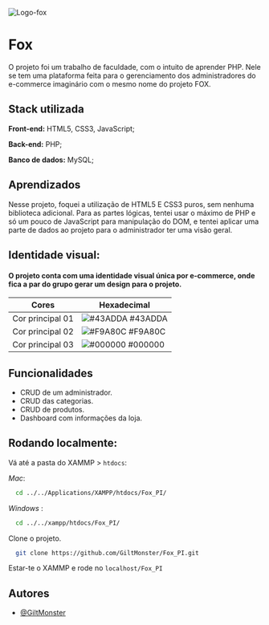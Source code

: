 
![Logo-fox](https://cdn.discordapp.com/attachments/1012087339780145214/1242708521770942464/fox.png?ex=664ed1ff&is=664d807f&hm=38b9fe3f25707c48077a56bf08b1321c60277079d2b6b4b5c56032a021311ce3&)

# Fox

O projeto foi um trabalho de faculdade, com o intuito de aprender PHP. Nele se tem uma plataforma feita para o gerenciamento dos administradores do e-commerce imaginário com o mesmo nome do projeto FOX. 

## Stack utilizada

**Front-end:** HTML5, CSS3, JavaScript;

**Back-end:** PHP;

**Banco de dados:** MySQL;


## Aprendizados

Nesse projeto, foquei a utilização de HTML5 E CSS3 puros, sem nenhuma biblioteca adicional. Para as partes lógicas, tentei usar o máximo de PHP e só um pouco de JavaScript para manipulação do DOM, e tentei aplicar uma parte de dados ao projeto para o administrador ter uma visão geral.
## Identidade visual:
#### O projeto conta com uma identidade visual única por e-commerce, onde fica a par do grupo gerar um design para o projeto.
| Cores               | Hexadecimal                                                |
| ----------------- | ---------------------------------------------------------------- |
| Cor principal 01 | ![#43ADDA](https://via.placeholder.com/10/43ADDA?text=+) #43ADDA |
| Cor principal 02 | ![#F9A80C](https://via.placeholder.com/10/F9A80C?text=+) #F9A80C |
| Cor principal 03 | ![#000000](https://via.placeholder.com/10/000000?text=+) #000000 |

## Funcionalidades

- CRUD de um administrador.
- CRUD das categorias.
- CRUD de produtos.
- Dashboard com informações da loja.


## Rodando localmente:

Vá até a pasta do XAMMP > `htdocs`:

_Mac_:
```bash
  cd ../../Applications/XAMPP/htdocs/Fox_PI/  
```

_Windows_ :
```bash
  cd ../../xampp/htdocs/Fox_PI/  
```

Clone o projeto.

```bash
  git clone https://github.com/GiltMonster/Fox_PI.git
```

Estar-te o XAMMP e rode no `localhost/Fox_PI`
## Autores

- [@GiltMonster](https://www.github.com/GiltMonster)

